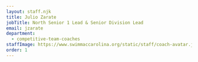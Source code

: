 ```yaml
---
layout: staff.njk
title: Julio Zarate
jobTitle: North Senior 1 Lead & Senior Division Lead
email: jzarate
department:
  - competitive-team-coaches
staffImage: https://www.swimmaccarolina.org/static/staff/coach-avatar.jpg
order: 1
---
```

